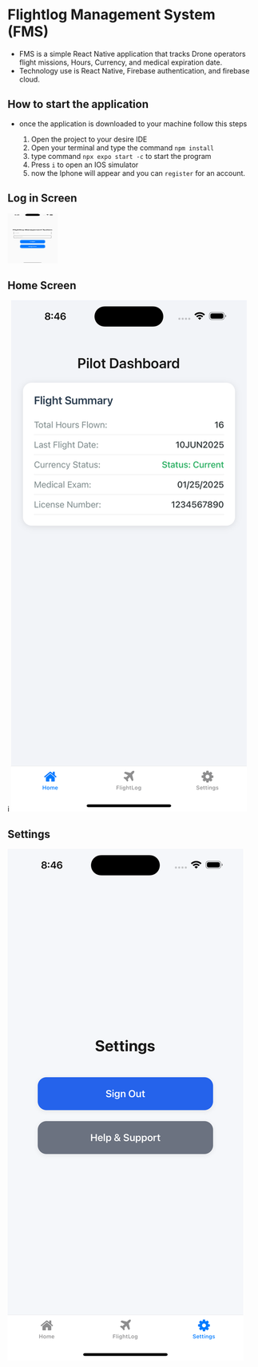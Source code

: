 # Flightlog Management System  (FMS)

- FMS is a simple React Native application that tracks Drone operators flight missions, Hours, Currency, and medical expiration date.
- Technology use is React Native, Firebase authentication, and firebase cloud.

## How to start the application 

- once the application is downloaded to your machine follow this steps
  
  1. Open the project to your desire IDE
  2. Open your terminal and type the command `npm install` 
  3. type command `npx expo start -c` to start the program
  4. Press `i` to open an IOS simulator 
  5. now the Iphone will appear and you can `register` for an account.

## Log in Screen

<img src=/assets/images/loginScreen.png width="100" height="100">

## Home Screen
i
![Home Screen](/assets/images/homeScreen.png)

## Settings

![Settings](/assets/images/SettingsScreen.png)